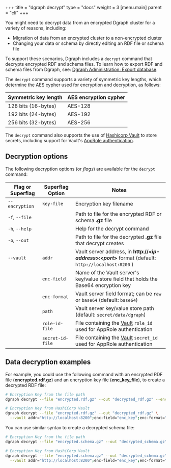 +++
title = "dgraph decrypt"
type = "docs"
weight = 3
[menu.main]
    parent = "cli"
+++

You might need to decrypt data from an encrypted Dgraph cluster for a variety of reasons, including:

* Migration of data from an encrypted cluster to a non-encrypted cluster
* Changing your data or schema by directly editing an RDF file or schema file

To support these scenarios, Dgraph includes a `decrypt` command that decrypts encrypted RDF and schema files. To learn how to export RDF
and schema files from Dgraph, see:
[Dgraph Administration: Export database](/deploy/admin/dgraph-administration/#export-database).

The `decrypt` command supports a variety of symmetric key lengths, which
determine the AES cypher used for encryption and decryption, as follows:


| Symmetric key length | AES encryption cypher |
|----------------------|-----------------------|
| 128 bits (16-bytes)  |  AES-128              |
| 192 bits (24-bytes)  |  AES-192              |
| 256 bits (32-bytes)  |  AES-256              |


The `decrypt` command also supports the use of [Hashicorp Vault](https://www.vaultproject.io/) to store secrets, including support for Vault's
[AppRole authentication](https://www.vaultproject.io/docs/auth/approle.html).

## Decryption options

The following decryption options (or *flags*) are available for the `decrypt` command:


| Flag or Superflag       | Superflag Option | Notes                                                                                         |
|-------------------------|------------------|-----------------------------------------------------------------------------------------------|
| `--encryption`          | `key-file`       | Encryption key filename                                                                       |
| `-f`, `--file`          |                  | Path to file for the encrypted RDF or schema **.gz** file                                     |
| `-h`, `--help`          |                  | Help for the decrypt command                                                                  |
| `-o`, `--out`           |                  | Path to file for the decrypted **.gz** file that decrypt creates                                  |
| `--vault`               | `addr`           | Vault server address, in **http://&lt;*ip-address*&gt;:&lt;*port*&gt;** format (default: `http://localhost:8200` ) |
|                         | `enc-field`      | Name of the Vault server's key/value store field that holds the Base64 encryption key         |
|                         | `enc-format`     | Vault server field format; can be `raw` or `base64` (default: `base64`)                           |
|                         | `path`           | Vault server key/value store path (default: `secret/data/dgraph`)                             |
|                         | `role-id-file`   | File containing the [Vault](https://www.vaultproject.io/) `role_id` used for AppRole authentication                             |
|                         | `secret-id-file` | File containing the [Vault](https://www.vaultproject.io/) `secret_id` used for AppRole authentication                           |



## Data decryption examples 

For example, you could use the following command with an encrypted RDF file
(**encrypted.rdf.gz**) and an encryption key file (**enc_key_file**), to
create a decrypted RDF file:

```bash
# Encryption Key from the file path
dgraph decrypt --file "encrypted.rdf.gz" --out "decrypted_rdf.gz" --encryption key-file="enc-key-file"

# Encryption Key from HashiCorp Vault
dgraph decrypt --file "encrypted.rdf.gz" --out "decrypted_rdf.gz" \
  --vault addr="http://localhost:8200";enc-field="enc_key";enc-format="raw";path="secret/data/dgraph/alpha";role-id-file="./role_id";secret-id-file="./secret_id"
```

You can use similar syntax to create a decrypted schema file:

```bash
# Encryption Key from the file path
dgraph decrypt --file "encrypted.schema.gz" --out "decrypted_schema.gz" --encryption key-file="enc-key-file"

# Encryption Key from HashiCorp Vault
dgraph decrypt --file "encrypted.schema.gz" --out "decrypted_schema.gz" \
  --vault addr="http://localhost:8200";enc-field="enc_key";enc-format="raw";path="secret/data/dgraph/alpha";role-id-file="./role_id";secret-id-file="./secret_id"
```
